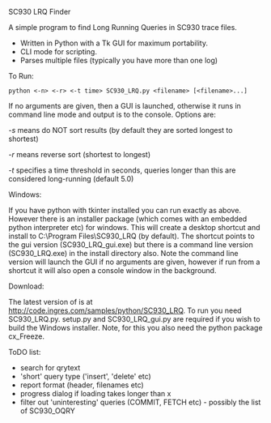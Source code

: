 SC930 LRQ Finder

A simple program to find Long Running Queries in SC930 trace files.

* Written in Python with a Tk GUI for maximum portability.  
* CLI mode for scripting.
* Parses multiple files (typically you have more than one log)

To Run:

    python <-n> <-r> <-t time> SC930_LRQ.py <filename> [<filename>...]


If no arguments are given, then a GUI is launched, otherwise it runs in command line mode and output is to the console.
Options are:

*-s* means do NOT sort results (by default they are sorted longest to shortest)

*-r* means reverse sort (shortest to longest)

*-t* specifies a time threshold in seconds, queries longer than this are considered long-running (default 5.0)

Windows:

If you have python with tkinter installed you can run exactly as above. However there is an installer package (which comes with an embedded python interpreter etc) for windows. This will create a desktop shortcut and install to C:\Program Files\SC930_LRQ (by default).
The shortcut points to the gui version (SC930_LRQ_gui.exe) but there is a command line version (SC930_LRQ.exe) in the install directory also. Note the command line version will launch the GUI if no arguments are given, however if run from a shortcut it will also open a console window in the background.

Download:

The latest version of is at http://code.ingres.com/samples/python/SC930_LRQ. To run you need SC930_LRQ.py. setup.py and SC930_LRQ_gui.py are required if you wish to build the Windows installer. Note, for this you also need the python package cx_Freeze.

ToDO list:

* search for qrytext
* 'short' query type ('insert', 'delete' etc)
* report format (header, filenames etc)
* progress dialog if loading takes longer than x
* filter out 'uninteresting' queries (COMMIT, FETCH etc) - possibly the list of SC930_OQRY
